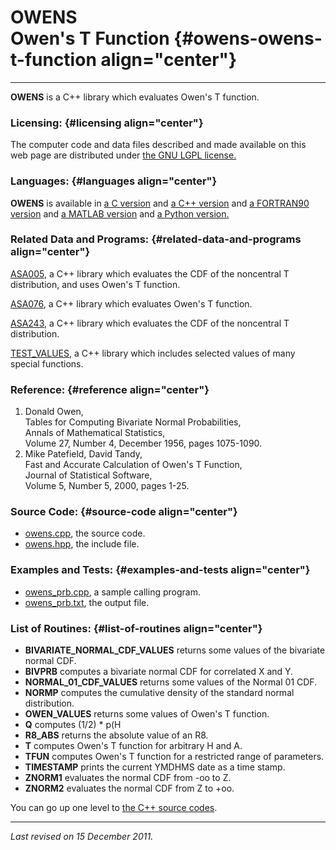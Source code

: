 OWENS\
Owen's T Function {#owens-owens-t-function align="center"}
=================

------------------------------------------------------------------------

**OWENS** is a C++ library which evaluates Owen's T function.

### Licensing: {#licensing align="center"}

The computer code and data files described and made available on this
web page are distributed under [the GNU LGPL
license.](../../txt/gnu_lgpl.txt)

### Languages: {#languages align="center"}

**OWENS** is available in [a C version](../../c_src/owens/owens.html)
and [a C++ version](../../cpp_src/owens/owens.html) and [a FORTRAN90
version](../../f_src/owens/owens.html) and [a MATLAB
version](../../m_src/owens/owens.html) and [a Python
version.](../../py_src/owens/owens.html)

### Related Data and Programs: {#related-data-and-programs align="center"}

[ASA005](../../cpp_src/asa005/asa005.html), a C++ library which
evaluates the CDF of the noncentral T distribution, and uses Owen's T
function.

[ASA076](../../cpp_src/asa076/asa076.html), a C++ library which
evaluates Owen's T function.

[ASA243](../../cpp_src/asa243/asa243.html), a C++ library which
evaluates the CDF of the noncentral T distribution.

[TEST\_VALUES](../../cpp_src/test_values/test_values.html), a C++
library which includes selected values of many special functions.

### Reference: {#reference align="center"}

1.  Donald Owen,\
    Tables for Computing Bivariate Normal Probabilities,\
    Annals of Mathematical Statistics,\
    Volume 27, Number 4, December 1956, pages 1075-1090.
2.  Mike Patefield, David Tandy,\
    Fast and Accurate Calculation of Owen's T Function,\
    Journal of Statistical Software,\
    Volume 5, Number 5, 2000, pages 1-25.

### Source Code: {#source-code align="center"}

-   [owens.cpp](owens.cpp), the source code.
-   [owens.hpp](owens.hpp), the include file.

### Examples and Tests: {#examples-and-tests align="center"}

-   [owens\_prb.cpp](owens_prb.cpp), a sample calling program.
-   [owens\_prb.txt](owens_prb.txt), the output file.

### List of Routines: {#list-of-routines align="center"}

-   **BIVARIATE\_NORMAL\_CDF\_VALUES** returns some values of the
    bivariate normal CDF.
-   **BIVPRB** computes a bivariate normal CDF for correlated X and Y.
-   **NORMAL\_01\_CDF\_VALUES** returns some values of the Normal 01
    CDF.
-   **NORMP** computes the cumulative density of the standard normal
    distribution.
-   **OWEN\_VALUES** returns some values of Owen's T function.
-   **Q** computes (1/2) \* p(H
-   **R8\_ABS** returns the absolute value of an R8.
-   **T** computes Owen's T function for arbitrary H and A.
-   **TFUN** computes Owen's T function for a restricted range of
    parameters.
-   **TIMESTAMP** prints the current YMDHMS date as a time stamp.
-   **ZNORM1** evaluates the normal CDF from -oo to Z.
-   **ZNORM2** evaluates the normal CDF from Z to +oo.

You can go up one level to [the C++ source codes](../cpp_src.html).

------------------------------------------------------------------------

*Last revised on 15 December 2011.*

